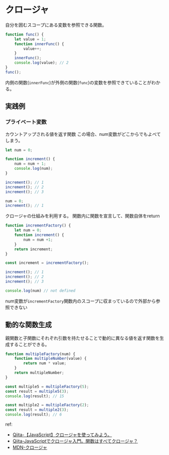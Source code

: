 # クロージャ
自分を囲むスコープにある変数を参照できる関数。
```js
function func() {
	let value = 1;
	function innerFunc() {
		value++;
	}
	innerFunc();
	console.log(value); // 2
}
func();
```
内側の関数(`innerFunc`)が外側の関数(`func`)の変数を参照できていることがわかる。
## 実践例
### プライベート変数
カウントアップされる値を返す関数
この場合、num変数がどこからでもよべてしまう。

```javascript
let num = 0;

function increment() {
	num = num + 1;
	console.log(num);
}

increment(); // 1
increment(); // 2
increment(); // 3

num = 0;
increment(); // 1
```

クロージャの仕組みを利用する。
関数内に関数を宣言して、関数自体をreturn

```javascript
function incrementFactory() {
	let num = 0;
	function increment() {
		num = num +1;
	}
	return increment;
}

const increment = incrementFactory();

increment(); // 1
increment(); // 2
increment(); // 3

console.log(num) // not defined
```

num変数が`incrementFactory`関数内のスコープに収まっているので外部から参照できない

## 動的な関数生成
親関数と子関数にそれぞれ引数を持たせることで動的に異なる値を返す関数を生成することができる。
```javascript
function multipleFactory(num) {
	function multipleNumber(value) {
		return num * value;
	}
	return multipleNumber;
}

const multiple5 = multipleFactory(5);
const result = multiple5(3);
console.log(result); // 15

const multiple2 = multipleFactory(2);
const result = multiple2(3);
console.log(result); // 6
```

ref:
- [Qiita-【JavaScript】クロージャを使ってみよう。](https://qiita.com/TakanoriOkawa/items/d788080aee43c665148e)
- [Qiita-JavaScriptでクロージャ入門。関数はすべてクロージャ？](https://qiita.com/takeharu/items/4975031faf6f7baf077a)
- [MDN-クロージャ](https://developer.mozilla.org/ja/docs/Web/JavaScript/Closures)
